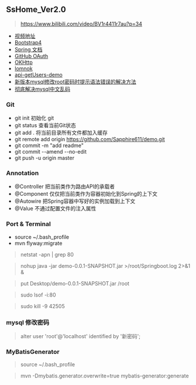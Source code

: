 ## SsHome_Ver2.0

> https://www.bilibili.com/video/BV1r4411r7au?p=34

- [视频地址](https://www.bilibili.com/video/BV1dK4y1b7YH)
- [Bootstrap4](https://getbootstrap.net/docs/getting-started/introduction/)
- [Spring 文档](https://spring.io/guidess)
- [GitHub OAuth](https://developer.github.com/apps/building-oauth-apps/authorizing-oauth-apps/)
- [OKHttp](https://square.github.io/okhttp/)
- [lomnok](https://projectlombok.org/)
- [api-getUsers-demo](https://api.github.com/users/Sapphire611)
- [新版本mysql修改root密码时提示语法错误的解决方法](https://blog.csdn.net/hunt_er/article/details/82901331)
- [彻底解决mysql中文乱码](https://blog.csdn.net/u012410733/article/details/61619656)

### Git
- git init  初始化 git
- git status 查看当前Git状态
- git add . 将当前目录所有文件都加入缓存
- git remote add origin https://github.com/Sapphire611/demo.git
- git commit -m "add readme"
- git commit --amend --no-edit
- git push -u origin master

### Annotation
- @Controller 把当前类作为路由API的承载者
- @Component 仅仅把当前类作为容器初始化到Spring的上下文
- @Autowire 把Spring容器中写好的实例加载到上下文
- @Value 不通过配置文件的注入属性


### Port & Terminal
- source ~/.bash_profile
- mvn flyway:migrate

> netstat -apn | grep 80

> nohup java -jar demo-0.0.1-SNAPSHOT.jar >/root/Springboot.log 2>&1 &

> put Desktop/demo-0.0.1-SNAPSHOT.jar /root

> sudo lsof -i:80

> sudo kill -9 42505

### mysql 修改密码
> alter user 'root'@'localhost' identified by  '新密码';

### MyBatisGenerator 

> source ~/.bash_profile

> mvn -Dmybatis.generator.overwrite=true mybatis-generator:generate
